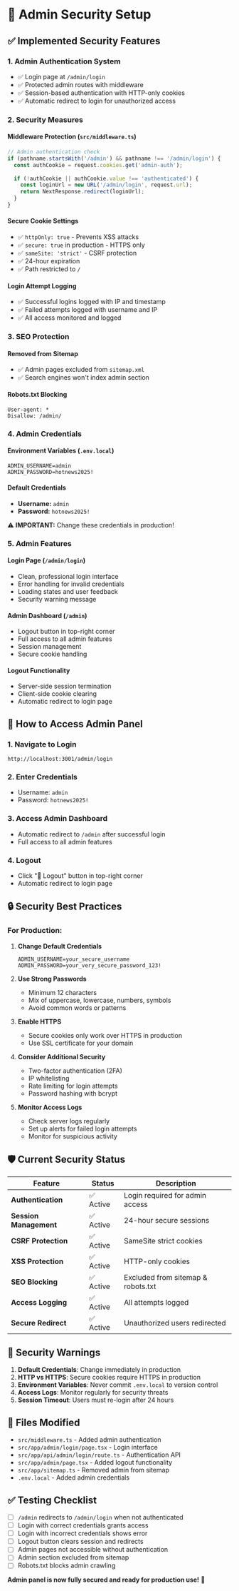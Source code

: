 # 🔐 Admin Security Setup

## ✅ Implemented Security Features

### 1. **Admin Authentication System**
- ✅ Login page at `/admin/login`
- ✅ Protected admin routes with middleware
- ✅ Session-based authentication with HTTP-only cookies
- ✅ Automatic redirect to login for unauthorized access

### 2. **Security Measures**

#### **Middleware Protection (`src/middleware.ts`)**
```typescript
// Admin authentication check
if (pathname.startsWith('/admin') && pathname !== '/admin/login') {
  const authCookie = request.cookies.get('admin-auth');
  
  if (!authCookie || authCookie.value !== 'authenticated') {
    const loginUrl = new URL('/admin/login', request.url);
    return NextResponse.redirect(loginUrl);
  }
}
```

#### **Secure Cookie Settings**
- ✅ `httpOnly: true` - Prevents XSS attacks
- ✅ `secure: true` in production - HTTPS only
- ✅ `sameSite: 'strict'` - CSRF protection
- ✅ 24-hour expiration
- ✅ Path restricted to `/`

#### **Login Attempt Logging**
- ✅ Successful logins logged with IP and timestamp
- ✅ Failed attempts logged with username and IP
- ✅ All access monitored and logged

### 3. **SEO Protection**

#### **Removed from Sitemap**
- ✅ Admin pages excluded from `sitemap.xml`
- ✅ Search engines won't index admin section

#### **Robots.txt Blocking**
```
User-agent: *
Disallow: /admin/
```

### 4. **Admin Credentials**

#### **Environment Variables (`.env.local`)**
```env
ADMIN_USERNAME=admin
ADMIN_PASSWORD=hotnews2025!
```

#### **Default Credentials**
- **Username:** `admin`
- **Password:** `hotnews2025!`

⚠️ **IMPORTANT:** Change these credentials in production!

### 5. **Admin Features**

#### **Login Page (`/admin/login`)**
- Clean, professional login interface
- Error handling for invalid credentials
- Loading states and user feedback
- Security warning message

#### **Admin Dashboard (`/admin`)**
- Logout button in top-right corner
- Full access to all admin features
- Session management
- Secure cookie handling

#### **Logout Functionality**
- Server-side session termination
- Client-side cookie clearing
- Automatic redirect to login page

## 🚀 **How to Access Admin Panel**

### 1. **Navigate to Login**
```
http://localhost:3001/admin/login
```

### 2. **Enter Credentials**
- Username: `admin`
- Password: `hotnews2025!`

### 3. **Access Admin Dashboard**
- Automatic redirect to `/admin` after successful login
- Full access to all admin features

### 4. **Logout**
- Click "🔐 Logout" button in top-right corner
- Automatic redirect to login page

## 🔒 **Security Best Practices**

### **For Production:**

1. **Change Default Credentials**
   ```env
   ADMIN_USERNAME=your_secure_username
   ADMIN_PASSWORD=your_very_secure_password_123!
   ```

2. **Use Strong Passwords**
   - Minimum 12 characters
   - Mix of uppercase, lowercase, numbers, symbols
   - Avoid common words or patterns

3. **Enable HTTPS**
   - Secure cookies only work over HTTPS in production
   - Use SSL certificate for your domain

4. **Consider Additional Security**
   - Two-factor authentication (2FA)
   - IP whitelisting
   - Rate limiting for login attempts
   - Password hashing with bcrypt

5. **Monitor Access Logs**
   - Check server logs regularly
   - Set up alerts for failed login attempts
   - Monitor for suspicious activity

## 🛡️ **Current Security Status**

| Feature | Status | Description |
|---------|--------|-------------|
| **Authentication** | ✅ Active | Login required for admin access |
| **Session Management** | ✅ Active | 24-hour secure sessions |
| **CSRF Protection** | ✅ Active | SameSite strict cookies |
| **XSS Protection** | ✅ Active | HTTP-only cookies |
| **SEO Blocking** | ✅ Active | Excluded from sitemap & robots.txt |
| **Access Logging** | ✅ Active | All attempts logged |
| **Secure Redirect** | ✅ Active | Unauthorized users redirected |

## 🚨 **Security Warnings**

1. **Default Credentials**: Change immediately in production
2. **HTTP vs HTTPS**: Secure cookies require HTTPS in production
3. **Environment Variables**: Never commit `.env.local` to version control
4. **Access Logs**: Monitor regularly for security threats
5. **Session Timeout**: Users must re-login after 24 hours

## 📝 **Files Modified**

- `src/middleware.ts` - Added admin authentication
- `src/app/admin/login/page.tsx` - Login interface
- `src/app/api/admin/login/route.ts` - Authentication API
- `src/app/admin/page.tsx` - Added logout functionality
- `src/app/sitemap.ts` - Removed admin from sitemap
- `.env.local` - Added admin credentials

## ✅ **Testing Checklist**

- [ ] `/admin` redirects to `/admin/login` when not authenticated
- [ ] Login with correct credentials grants access
- [ ] Login with incorrect credentials shows error
- [ ] Logout button clears session and redirects
- [ ] Admin pages not accessible without authentication
- [ ] Admin section excluded from sitemap
- [ ] Robots.txt blocks admin crawling

**Admin panel is now fully secured and ready for production use!** 🔐

